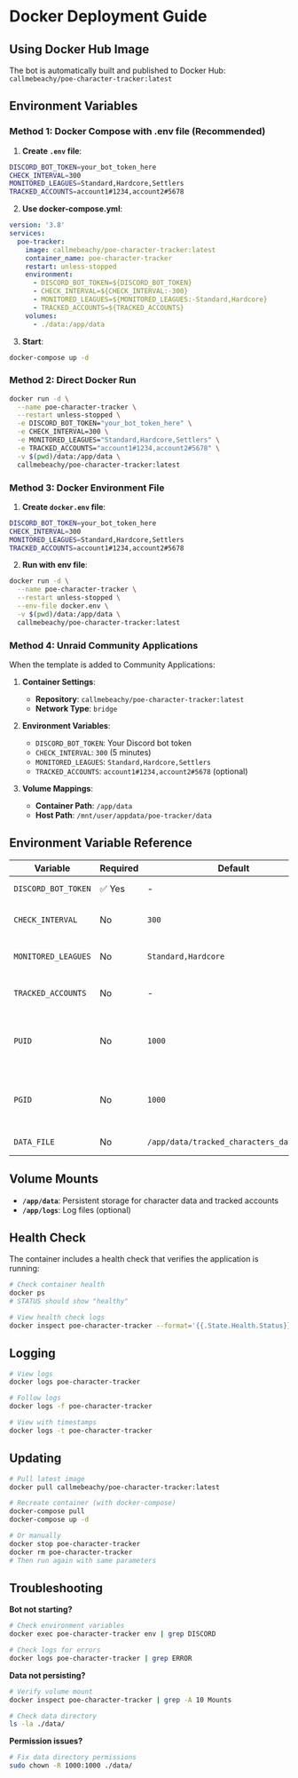 # Docker Deployment Guide

## Using Docker Hub Image

The bot is automatically built and published to Docker Hub: `callmebeachy/poe-character-tracker:latest`

## Environment Variables

### Method 1: Docker Compose with .env file (Recommended)

1. **Create `.env` file**:
```bash
DISCORD_BOT_TOKEN=your_bot_token_here
CHECK_INTERVAL=300
MONITORED_LEAGUES=Standard,Hardcore,Settlers
TRACKED_ACCOUNTS=account1#1234,account2#5678
```

2. **Use docker-compose.yml**:
```yaml
version: '3.8'
services:
  poe-tracker:
    image: callmebeachy/poe-character-tracker:latest
    container_name: poe-character-tracker
    restart: unless-stopped
    environment:
      - DISCORD_BOT_TOKEN=${DISCORD_BOT_TOKEN}
      - CHECK_INTERVAL=${CHECK_INTERVAL:-300}
      - MONITORED_LEAGUES=${MONITORED_LEAGUES:-Standard,Hardcore}
      - TRACKED_ACCOUNTS=${TRACKED_ACCOUNTS}
    volumes:
      - ./data:/app/data
```

3. **Start**:
```bash
docker-compose up -d
```

### Method 2: Direct Docker Run

```bash
docker run -d \
  --name poe-character-tracker \
  --restart unless-stopped \
  -e DISCORD_BOT_TOKEN="your_bot_token_here" \
  -e CHECK_INTERVAL=300 \
  -e MONITORED_LEAGUES="Standard,Hardcore,Settlers" \
  -e TRACKED_ACCOUNTS="account1#1234,account2#5678" \
  -v $(pwd)/data:/app/data \
  callmebeachy/poe-character-tracker:latest
```

### Method 3: Docker Environment File

1. **Create `docker.env` file**:
```bash
DISCORD_BOT_TOKEN=your_bot_token_here
CHECK_INTERVAL=300
MONITORED_LEAGUES=Standard,Hardcore,Settlers
TRACKED_ACCOUNTS=account1#1234,account2#5678
```

2. **Run with env file**:
```bash
docker run -d \
  --name poe-character-tracker \
  --restart unless-stopped \
  --env-file docker.env \
  -v $(pwd)/data:/app/data \
  callmebeachy/poe-character-tracker:latest
```

### Method 4: Unraid Community Applications

When the template is added to Community Applications:

1. **Container Settings**:
   - **Repository**: `callmebeachy/poe-character-tracker:latest`
   - **Network Type**: `bridge`

2. **Environment Variables**:
   - `DISCORD_BOT_TOKEN`: Your Discord bot token
   - `CHECK_INTERVAL`: `300` (5 minutes)
   - `MONITORED_LEAGUES`: `Standard,Hardcore,Settlers`
   - `TRACKED_ACCOUNTS`: `account1#1234,account2#5678` (optional)

3. **Volume Mappings**:
   - **Container Path**: `/app/data`
   - **Host Path**: `/mnt/user/appdata/poe-tracker/data`

## Environment Variable Reference

| Variable | Required | Default | Description |
|----------|----------|---------|-------------|
| `DISCORD_BOT_TOKEN` | ✅ Yes | - | Discord bot token |
| `CHECK_INTERVAL` | No | `300` | Check interval in seconds |
| `MONITORED_LEAGUES` | No | `Standard,Hardcore` | Comma-separated leagues |
| `TRACKED_ACCOUNTS` | No | - | Initial accounts (optional) |
| `PUID` | No | `1000` | User ID for file permissions (Unraid: use `99`) |
| `PGID` | No | `1000` | Group ID for file permissions (Unraid: use `100`) |
| `DATA_FILE` | No | `/app/data/tracked_characters_data.json` | Data file location |

## Volume Mounts

- **`/app/data`**: Persistent storage for character data and tracked accounts
- **`/app/logs`**: Log files (optional)

## Health Check

The container includes a health check that verifies the application is running:

```bash
# Check container health
docker ps
# STATUS should show "healthy"

# View health check logs
docker inspect poe-character-tracker --format='{{.State.Health.Status}}'
```

## Logging

```bash
# View logs
docker logs poe-character-tracker

# Follow logs
docker logs -f poe-character-tracker

# View with timestamps
docker logs -t poe-character-tracker
```

## Updating

```bash
# Pull latest image
docker pull callmebeachy/poe-character-tracker:latest

# Recreate container (with docker-compose)
docker-compose pull
docker-compose up -d

# Or manually
docker stop poe-character-tracker
docker rm poe-character-tracker
# Then run again with same parameters
```

## Troubleshooting

**Bot not starting?**
```bash
# Check environment variables
docker exec poe-character-tracker env | grep DISCORD

# Check logs for errors
docker logs poe-character-tracker | grep ERROR
```

**Data not persisting?**
```bash
# Verify volume mount
docker inspect poe-character-tracker | grep -A 10 Mounts

# Check data directory
ls -la ./data/
```

**Permission issues?**
```bash
# Fix data directory permissions
sudo chown -R 1000:1000 ./data/
```